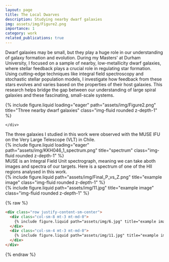 ```yaml
---
layout: page
title: The Local Dwarves
description: Studying nearby dwarf galaxies
img: assets/img/Figure2.png
importance: 1
category: work
related_publications: true
---
```


Dwarf galaxies may be small, but they play a huge role in our understanding of galaxy formation and evolution. During my Masters' at Durham University, I focused on a sample of nearby, low-metallicity dwarf galaxies, where stellar feedback plays a crucial role in regulating star formation. Using cutting-edge techniques like integral field spectroscopy and stochastic stellar population models, I investigate how feedback from these stars evolves and varies based on the properties of their host galaxies. This research helps bridge the gap between our understanding of large spiral galaxies and these fascinating, small-scale systems.

<div class="row">
    <div class="col-sm mt-3 mt-md-0">
        {% include figure.liquid loading="eager" path="assets/img/Figure2.png" title="Three nearby dwarf galaxies" class="img-fluid rounded z-depth-1" %}
    
    </div>
</div>
<div class="caption">
    The three galaxies I studied in this work were observed with the MUSE IFU on the Very Large Telescope (VLT) in Chile.
</div>

<div class="row">
    <div class="col-sm mt-3 mt-md-0">
        {% include figure.liquid loading="eager" path="assets/img/KKH046_1_spectrum.png" title="spectrum" class="img-fluid rounded z-depth-1" %}
    </div>
</div>
<div class="caption">
    MUSE is an Integral Field Unit spectrograph, meaning we can take aboth images and spectra of our targets. Here is a spectrum of one of the HII regions analysed in this work.
</div>


<div class="row">
    <div class="col-sm mt-3 mt-md-0">
        {% include figure.liquid path="assets/img/Final_P_vs_Z.png" title="example image" class="img-fluid rounded z-depth-1" %}
    </div>
    <div class="col-sm mt-3 mt-md-0">
        {% include figure.liquid path="assets/img/11.jpg" title="example image" class="img-fluid rounded z-depth-1" %}
    </div>
</div>
<div class="caption">
    
</div>



{% raw %}

```html
<div class="row justify-content-sm-center">
  <div class="col-sm-8 mt-3 mt-md-0">
    {% include figure.liquid path="assets/img/6.jpg" title="example image" class="img-fluid rounded z-depth-1" %}
  </div>
  <div class="col-sm-4 mt-3 mt-md-0">
    {% include figure.liquid path="assets/img/11.jpg" title="example image" class="img-fluid rounded z-depth-1" %}
  </div>
</div>
```

{% endraw %}
